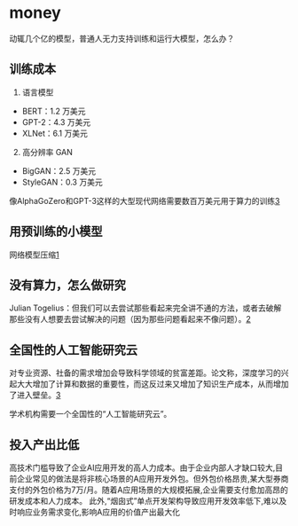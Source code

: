 # money

动辄几个亿的模型，普通人无力支持训练和运行大模型，怎么办？

## 训练成本

1. 语言模型

- BERT：1.2 万美元
- GPT-2：4.3 万美元
- XLNet：6.1 万美元

2. 高分辨率 GAN

- BigGAN：2.5 万美元
- StyleGAN：0.3 万美元

像AlphaGoZero和GPT-3这样的大型现代网络需要数百万美元用于算力的训练[3]

## 用预训练的小模型

网络模型压缩[1]

## 没有算力，怎么做研究

Julian Togelius：但我们可以去尝试那些看起来完全讲不通的方法，或者去破解那些没有人想要去尝试解决的问题（因为那些问题看起来不像问题）。[2]

## 全国性的人工智能研究云

对专业资源、社备的需求增加会导致科学领域的贫富差距。论文称，深度学习的兴起大大增加了计算和数据的重要性，而这反过来又增加了知识生产成本，从而增加了进入壁垒。[3]

学术机构需要一个全国性的“人工智能研究云”。

## 投入产出比低

高技术门槛导致了企业AI应用开发的高人力成本。由于企业内部人才缺口较大,目前企业常见的做法是将非核心场景的A应用开发外包。但外包价格昂贵,某大型券商支付的外包价格为7万/月。随着A应用场景的大规模拓展,企业需要支付愈加高昂的研发成本和人力成本。
此外,“烟囱式”单点开发架构导致应用开发效率低下,难以及时响应业务需求变化,影响A应用的价值产出最大化

[1]: https://www.kancloud.cn/smartadpole/dl/662452
[2]: https://www.jiqizhixin.com/articles/2019-06-30-5
[3]: https://www.jiqizhixin.com/articles/2020-11-23-4
